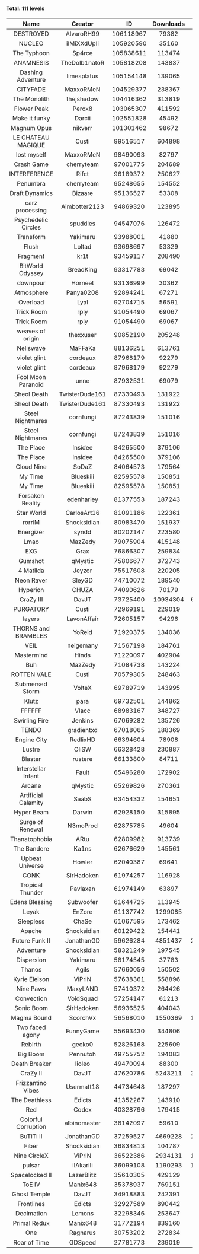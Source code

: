 #### Total: 111 levels

| Name | Creator | ID | Downloads | Likes |
|:---:|:---:|:---:|:---:|:---:|
| DESTROYED | AlvaroRH99 | 106118967 | 79382 | 2429
| NUCLEO | iIMiXXdUpIi | 105920590 | 35160 | 1771
| The Typhoon | Sp4rce | 105838611 | 113474 | 4515
| ANAMNESIS | TheDolb1natoR | 105818208 | 143837 | 7324
| Dashing Adventure | limesplatus | 105154148 | 139065 | 4838
| CITYFADE | MaxxoRMeN | 104529377 | 238367 | 9479
| The Monolith | thejshadow | 104416362 | 313819 | 7928
| Flower Peak | Perox8 | 103065307 | 411592 | 12641
| Make it funky | Darcii | 102551828 | 45492 | 1497
| Magnum Opus | nikverr | 101301462 | 98672 | 3007
| LE CHATEAU MAGIQUE | Custi | 99516517 | 604898 | 21095
| lost myself | MaxxoRMeN | 98490093 | 82797 | 4622
| Crash Game | cherryteam | 97001775 | 204689 | 10659
| INTERFERENCE | Rifct | 96189372 | 250627 | 9177
| Penumbra | cherryteam | 95248655 | 154552 | 8498
| Draft Dynamics | Bizaare | 95136527 | 53308 | 2992
| carz processing | Aimbotter2123 | 94869320 | 123895 | 3693
| Psychedelic Circles | spuddles | 94547076 | 126472 | 5273
| Transform | Yakimaru | 93988001 | 41880 | 1847
| Flush | Loltad | 93698697 | 53329 | 2508
| Fragment | kr1t | 93459117 | 208490 | 6597
| BitWorld Odyssey | BreadKing | 93317783 | 69042 | 4386
| downpour | Horneet | 93136999 | 30362 | 1752
| Atmosphere | Panya0208 | 92894241 | 67271 | 4427
| Overload | Lyal | 92704715 | 56591 | 3511
| Trick Room | rply | 91054490 | 69067 | 3109
| Trick Room | rply | 91054490 | 69067 | 3109
| weaves of origin  | thexxuser | 90852190 | 205248 | 7329
| Neliswave | MaFFaKa | 88136251 | 613761 | 30035
| violet glint | cordeaux | 87968179 | 92279 | 3810
| violet glint | cordeaux | 87968179 | 92279 | 3810
| Fool Moon Paranoid | unne | 87932531 | 69079 | 3218
| Sheol Death | TwisterDude161 | 87330493 | 131922 | 4992
| Sheol Death | TwisterDude161 | 87330493 | 131922 | 4992
| Steel Nightmares | cornfungi | 87243839 | 151016 | 6132
| Steel Nightmares | cornfungi | 87243839 | 151016 | 6132
| The  Place | Insidee | 84265500 | 379106 | 10152
| The  Place | Insidee | 84265500 | 379106 | 10152
| Cloud Nine | SoDaZ | 84064573 | 179564 | 6444
| My Time | Blueskiii | 82595578 | 150851 | 8984
| My Time | Blueskiii | 82595578 | 150851 | 8984
| Forsaken Reality | edenharley | 81377553 | 187243 | 8298
| Star World | CarlosArt16 | 81091186 | 122361 | 6510
| rorriM | Shocksidian | 80983470 | 151937 | 6832
| Energizer | syndd | 80202147 | 223580 | 12262
| Lmao | MazZedy | 79075904 | 415148 | 22270
| EXG | Grax | 76866307 | 259834 | 12998
| Gumshot | qMystic | 75806677 | 372743 | 19999
| 4 Matilda | Jeyzor | 75517608 | 220205 | 10240
| Neon Raver | SleyGD | 74710072 | 189540 | 7719
| Hyperion | CHUZA | 74090626 | 70179 | 3846
| CraZy III | DavJT | 73725400 | 10934304 | 610823
| PURGATORY | Custi | 72969191 | 229019 | 11203
| layers | LavonAffair | 72605157 | 94296 | 4447
| THORNS and BRAMBLES | YoReid | 71920375 | 134036 | 7069
| VEIL | neigemany | 71567198 | 184761 | 8624
| Mastermind | Hinds | 71220097 | 402904 | 19384
| Buh | MazZedy | 71084738 | 143224 | 8576
| ROTTEN VALE | Custi | 70579305 | 248463 | 11142
| Submersed Storm |  VolteX | 69789719 | 143995 | 6962
| Klutz | para | 69732501 | 144862 | 7033
| FFFFFF | Vlacc | 68983167 | 348727 | 15229
| Swirling Fire | Jenkins | 67069282 | 135726 | 6602
| TENDO | gradientxd | 67018065 | 188369 | 12072
| Engine City | RedlixHD | 66394604 | 78908 | 5000
| Lustre | OliSW | 66328428 | 230887 | 6555
| Blaster | rustere | 66133800 | 84711 | 3451
| Interstellar Infant | Fault | 65496280 | 172902 | 12709
| Arcane | qMystic | 65269826 | 270361 | 21498
| Artificial Calamity | SaabS | 63454332 | 154651 | 4900
| Hyper Beam | Darwin | 62928150 | 315895 | 9320
| Surge of Renewal | N3moProd | 62875785 | 49604 | 3116
| Thanatophobia | ARtu | 62809982 | 913739 | 56163
| The Bandere | Ka1ns | 62676629 | 145561 | 5046
| Upbeat Universe | Howler | 62040387 | 69641 | 3885
| CONK | SirHadoken | 61974257 | 116928 | 4828
| Tropical Thunder | Pavlaxan | 61974149 | 63897 | 3799
| Edens Blessing | Subwoofer | 61644725 | 113945 | 6360
| Leyak | EnZore | 61137742 | 1299085 | 78924
| Sleepless | ChaSe | 61067595 | 173462 | 10197
| Apache | Shocksidian | 60129422 | 154441 | 7332
| Future Funk II | JonathanGD | 59626284 | 4851437 | 250619
| Adventure | Shocksidian | 58321249 | 197545 | 6998
| Dispersion | Yakimaru | 58174545 | 37783 | 2049
| Thanos | Agils | 57660056 | 150502 | 9734
| Kyrie Eleison | ViPriN | 57638361 | 558896 | 24184
| Nine Paws | MaxyLAND | 57410372 | 264426 | 16444
| Convection | VoidSquad | 57254147 | 61213 | 2946
| Sonic Boom | SirHadoken | 56936525 | 404043 | 12999
| Magma Bound | ScorchVx | 56568010 | 1550369 | 106160
| Two faced agony | FunnyGame | 55693430 | 344806 | 16760
| Rebirth | gecko0 | 52826168 | 225609 | 14972
| Big Boom | Pennutoh | 49755752 | 194083 | 12471
| Death Breaker | lioleo | 49470094 | 88300 | 4129
| CraZy II | DavJT | 47620786 | 5243211 | 272113
| Frizzantino Vibes | Usermatt18 | 44734648 | 187297 | 12952
| The Deathless | Edicts | 41352267 | 143910 | 9932
| Red | Codex | 40328796 | 179415 | 11698
| Colorful Corruption | albinomaster | 38142097 | 59610 | 2554
| BuTiTi II | JonathanGD | 37259527 | 4669228 | 254878
| Fiber | Shocksidian | 36834813 | 104787 | 8712
| Nine CircleX | ViPriN | 36522386 | 2934131 | 128759
| pulsar | iIAkariIi | 36099108 | 1190293 | 152375
| Spacelocked II | LazerBlitz | 35610305 | 429129 | 30672
| ToE IV  | Manix648 | 35378937 | 769151 | 47786
| Ghost Temple | DavJT | 34918883 | 242391 | 15640
| Frontlines | Edicts | 32927589 | 890442 | 56106
| Decimation | Lemons | 32298346 | 253647 | 19892
| Primal Redux | Manix648 | 31772194 | 839160 | 60871
| One | Ragnarus | 30753202 | 272834 | 22913
| Roar of Time | GDSpeed | 27781773 | 239019 | 18470
